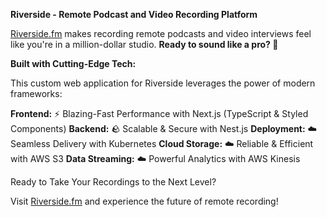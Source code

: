 **Riverside - Remote Podcast and Video Recording Platform**

[Riverside.fm](Riverside.fm) makes recording remote podcasts and video interviews feel like you're in a million-dollar studio. **Ready to sound like a pro? 🚀**

**Built with Cutting-Edge Tech:**

This custom web application for Riverside leverages the power of modern frameworks:

**Frontend:** ⚡️ Blazing-Fast Performance with Next.js (TypeScript & Styled Components) 
**Backend:** 🪨 Scalable & Secure with Nest.js 
**Deployment:** ☁️ Seamless Delivery with Kubernetes 
**Cloud Storage:** ☁️ Reliable & Efficient with AWS S3 
**Data Streaming:** ☁️ Powerful Analytics with AWS Kinesis

Ready to Take Your Recordings to the Next Level?

Visit [Riverside.fm](Riverside.fm) and experience the future of remote recording!
